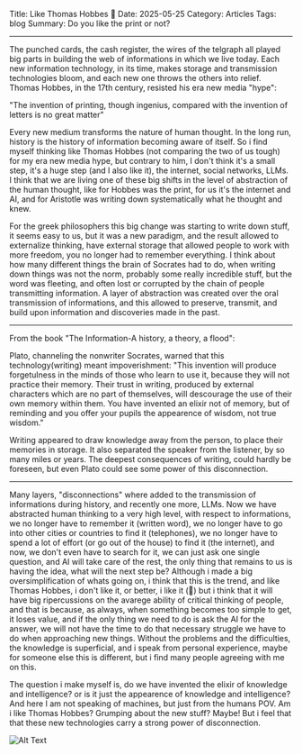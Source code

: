Title: Like Thomas Hobbes 🔮
Date: 2025-05-25
Category: Articles
Tags: blog
Summary: Do you like the print or not?

---

The punched cards, the cash register, the wires of the telgraph all played big parts in building the web of informations in which we live today.
Each new information technology, in its time, makes storage and transmission technologies bloom, and each new one throws the others into relief.
Thomas Hobbes, in the 17th century, resisted his era new media "hype": 

"The invention of printing, though ingenius, compared with the invention of letters is no great matter"

Every new medium transforms the nature of human thought. In the long run, history is the history of information becoming aware of itself.
So i find myself thinking like Thomas Hobbes (not comparing the two of us tough) for my era new media hype, but contrary to him, I don't think it's a small step, it's a huge step (and I also like it), the internet, social networks, LLMs.
I think that we are living one of these big shifts in the level of abstraction of the human thought, like for Hobbes was the print, for us it's the internet and AI, and for Aristotle was writing down systematically what he thought and knew.

For the greek philosophers this big change was starting to write down stuff, it seems easy to us, but it was a new paradigm, and the result allowed to externalize thinking, have external storage that allowed people to work with more freedom, you no longer had to remember everything. I think about how many different things the brain of Socrates had to do, when writing down things was not the norm, probably some really incredible stuff, but the word was fleeting, and often lost or corrupted by the chain of people transmitting information. 
A layer of abstraction was created over the oral transmission of informations, and this allowed to preserve, transmit, and build upon information and discoveries made in the past.

---

From the book "The Information-A history, a theory, a flood":

Plato, channeling the nonwriter Socrates, warned that this technology(writing) meant impoverishment:
"This invention will produce forgetulness in the minds of those who learn to use it, because they will not practice their memory.
Their trust in writing, produced by external characters which are no part of themselves, will descourage the use of their own memory within them. You have invented an elixir not of memory, but of reminding and you offer your pupils the appearence of wisdom, not true wisdom."

Writing appeared to draw knowledge away from the person, to place their memories in storage. It also separated the speaker from the listener, by so many miles or years. The deepest consequences of writing, could hardly be foreseen, but even Plato could see some power of this disconnection.

---

Many layers, "disconnections" where added to the transmission of informations during history, and recently one more, LLMs. 
Now we have abstracted human thinking to a very high level, with respect to informations, we no longer have to remember it (written word), we no longer have to go into other cities or countries to find it (telephones), we no longer have to spend a lot of effort (or go out of the house) to find it (the internet), and now, we don't even have to search for it, we can just ask one single question, and AI will take care of the rest, the only thing that remains to us is having the idea, what will the next step be?
Although i made a big oversimplification of whats going on, i think that this is the trend, and like Thomas Hobbes, i don't like it, or better, i like it (🤔) but i think that it will have big ripercussions on the avarege ability of critical thinking of people, and that is because, as always, when something becomes too simple to get, it loses value, and if the only thing we need to do is ask the AI for the answer, we will not have the time to do that necessary struggle we have to do when approaching new things. 
Without the problems and the difficulties, the knowledge is superficial, and i speak from personal experience, maybe for someone else this is different, but i find many people agreeing with me on this.

The question i make myself is, do we have invented the elixir of knowledge and intelligence? or is it just the appearence of knowledge and intelligence? And here I am not speaking of machines, but just from the humans POV.
Am i like Thomas Hobbes? Grumping about the new stuff? Maybe! But i feel that that these new technologies carry a strong power of disconnection.


![Alt Text]({static}/images/toothpasteai.jpeg)